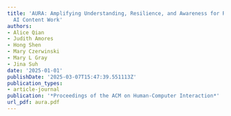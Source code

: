 ```yaml
---
title: 'AURA: Amplifying Understanding, Resilience, and Awareness for Responsible
  AI Content Work'
authors:
- Alice Qian
- Judith Amores
- Hong Shen
- Mary Czerwinski
- Mary L Gray
- Jina Suh
date: '2025-01-01'
publishDate: '2025-03-07T15:47:39.551113Z'
publication_types:
- article-journal
publication: '*Proceedings of the ACM on Human-Computer Interaction*'
url_pdf: aura.pdf
---
```

